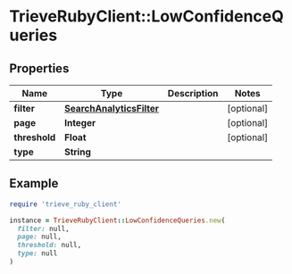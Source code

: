# TrieveRubyClient::LowConfidenceQueries

## Properties

| Name | Type | Description | Notes |
| ---- | ---- | ----------- | ----- |
| **filter** | [**SearchAnalyticsFilter**](SearchAnalyticsFilter.md) |  | [optional] |
| **page** | **Integer** |  | [optional] |
| **threshold** | **Float** |  | [optional] |
| **type** | **String** |  |  |

## Example

```ruby
require 'trieve_ruby_client'

instance = TrieveRubyClient::LowConfidenceQueries.new(
  filter: null,
  page: null,
  threshold: null,
  type: null
)
```

